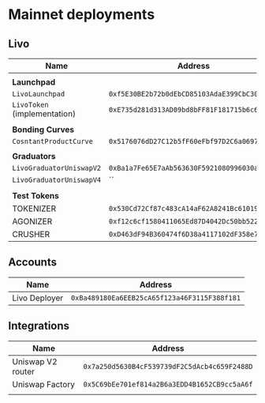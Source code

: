 # Mainnet deployments

## Livo

| **Name**                     | **Address**                                  |
| ---------------------------- | -------------------------------------------- |
|                              |
| **Launchpad**                |
| `LivoLaunchpad`              | `0xf5E30BE2b72b0dEbCD85103AdaE399CbC3046Fcf` |
| `LivoToken` (implementation) | `0xE735d281d313AD09bd8bFF81F181715b6c6aD772` |
|                              |
| **Bonding Curves**           |
| `CosntantProductCurve`       | `0x5176076dD27C12b5fF60eFbf97D2C6a0697CE0DF` |
|                              |
| **Graduators**               |
| `LivoGraduatorUniswapV2`     | `0xBa1a7Fe65E7aAb563630F5921080996030a80AA1` |
| `LivoGraduatorUniswapV4`     | ``                                           |
|                              |
| **Test Tokens**              |
| TOKENIZER                    | `0x530Cd72Cf87c483cA14aF62A8241Bc6101929cD2` |
| AGONIZER                     | `0xf12c6cf1580411065Ed87D4042Dc50bb522A0780` |
| CRUSHER                      | `0xD463dF94B360474f6D38a4117102dF358e7c2154` |

## Accounts

| **Name**      | **Address**                                  |
| ------------- | -------------------------------------------- |
| Livo Deployer | `0xBa489180Ea6EEB25cA65f123a46F3115F388f181` |

## Integrations

| **Name**          | **Address**                                  |
| ----------------- | -------------------------------------------- |
| Uniswap V2 router | `0x7a250d5630B4cF539739dF2C5dAcb4c659F2488D` |
| Uniswap Factory   | `0x5C69bEe701ef814a2B6a3EDD4B1652CB9cc5aA6f` |
|                   |
